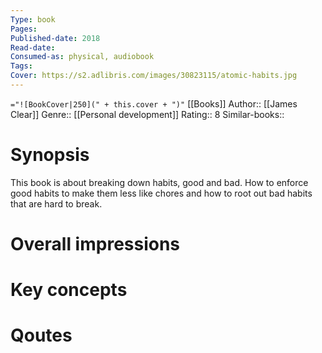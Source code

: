 ```yaml
---
Type: book
Pages: 
Published-date: 2018
Read-date:
Consumed-as: physical, audiobook
Tags: 
Cover: https://s2.adlibris.com/images/30823115/atomic-habits.jpg
---
```

`="![BookCover|250](" + this.cover + ")"`
[[Books]]
Author:: [[James Clear]]
Genre:: [[Personal development]]
Rating:: 8
Similar-books:: 

# Synopsis
This book is about breaking down habits, good and bad. How to enforce good habits to make them less like chores and how to root out bad habits that are hard to break. 

# Overall impressions

# Key concepts


# Qoutes


